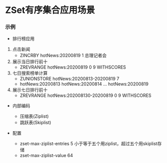 # ZSet有序集合应用场景
### 示例

- 排行榜应用
1. 点击新闻
    - ZINCRBY hotNews:20200819 1 总理记者会
2. 展示当日排行前十
    - ZREVRANGE hotNews:20200819 0 9 WITHSCORES
3. 七日搜索榜单计算
    - ZUNIONSTORE hotNews:20200813-20200819 7
   - hotNews:20200813 hotNews:20200814 ... hotNews:20200819
4. 展示七日排行前十
    - ZREVRANGE hotNews:202008130-20200819 0 9 WITHSCORES

- 内部编码
   - 压缩表(Ziplist)
   - 跳跃表(Skiplist) 
   
- 配置
  - zset-max-ziplist-entries 5 小于等于五个用ziplist，超过五个用skiplist存储
  - zset-max-ziplist-value 64  
